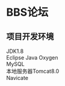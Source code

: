 BBS论坛
=====
项目开发环境
-----
JDK1.8 <br>
Eclipse Java Oxygen <br>
MySQL <br>
本地服务器Tomcat8.0 <br>
Navicate <br>
